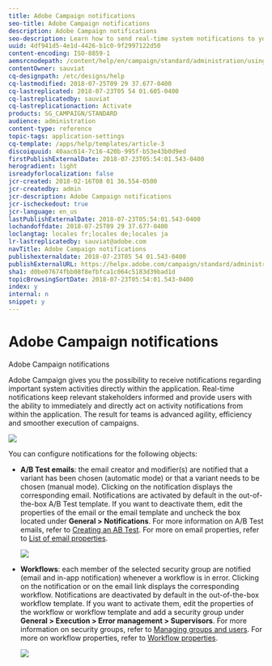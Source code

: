 ```yaml
---
title: Adobe Campaign notifications
seo-title: Adobe Campaign notifications
description: Adobe Campaign notifications
seo-description: Learn how to send real-time system notifications to your Adobe Campaign users.
uuid: 4df941d5-4e1d-4426-b1c0-9f2997122d50
content-encoding: ISO-8859-1
aemsrcnodepath: /content/help/en/campaign/standard/administration/using/adobe-campaign-notifications
contentOwner: sauviat
cq-designpath: /etc/designs/help
cq-lastmodified: 2018-07-25T09 29 37.677-0400
cq-lastreplicated: 2018-07-23T05 54 01.605-0400
cq-lastreplicatedby: sauviat
cq-lastreplicationaction: Activate
products: SG_CAMPAIGN/STANDARD
audience: administration
content-type: reference
topic-tags: application-settings
cq-template: /apps/help/templates/article-3
discoiquuid: 40aac614-7c16-420b-995f-b53e43b0d9ed
firstPublishExternalDate: 2018-07-23T05:54:01.543-0400
herogradient: light
isreadyforlocalization: false
jcr-created: 2018-02-16T08 01 36.554-0500
jcr-createdby: admin
jcr-description: Adobe Campaign notifications
jcr-ischeckedout: true
jcr-language: en_us
lastPublishExternalDate: 2018-07-23T05:54:01.543-0400
lochandoffdate: 2018-07-25T09 29 37.677-0400
loclangtag: locales fr;locales de;locales ja
lr-lastreplicatedby: sauviat@adobe.com
navTitle: Adobe Campaign notifications
publishexternaldate: 2018-07-23T05 54 01.543-0400
publishExternalURL: https://helpx.adobe.com/campaign/standard/administration/using/adobe-campaign-notifications.html
sha1: d0be07674fbb08f8efbfca1c064c5183d39bad1d
topicBrowsingSortDate: 2018-07-23T05:54:01.543-0400
index: y
internal: n
snippet: y
---
```


# Adobe Campaign notifications

Adobe Campaign notifications

Adobe Campaign gives you the possibility to receive notifications regarding important system activities directly within the application. Real-time notifications keep relevant stakeholders informed and provide users with the ability to immediately and directly act on activity notifications from within the application. The result for teams is advanced agility, efficiency and smoother execution of campaigns.

![](assets/pulse_3.png)

You can configure notifications for the following objects:

* **A/B Test emails**: the email creator and modifier(s) are notified that a variant has been chosen (automatic mode) or that a variant needs to be chosen (manual mode). Clicking on the notification displays the corresponding email. Notifications are activated by default in the out-of-the-box A/B Test template. If you want to deactivate them, edit the properties of the email or the email template and uncheck the box located under **General > Notifications**. For more information on A/B Test emails, refer to [Creating an AB Test](../../channels/using/designing-an-a-b-test-email.md). For more on email properties, refer to [List of email properties](../../administration/using/configuring-email-channel.md#list-of-email-properties).

  ![](assets/pulse_2.png)

* **Workflows**: each member of the selected security group are notified (email and in-app notification) whenever a workflow is in error. Clicking on the notification or on the email link displays the corresponding workflow. Notifications are deactivated by default in the out-of-the-box workflow template. If you want to activate them, edit the properties of the workflow or workflow template and add a security group under **General > Execution > Error management > Supervisors**. For more information on security groups, refer to [Managing groups and users](../../administration/using/managing-groups-and-users.md). For more on workflow properties, refer to [Workflow properties](../../automating/using/executing-a-workflow.md#workflow-properties).

  ![](assets/pulse_1.png)

